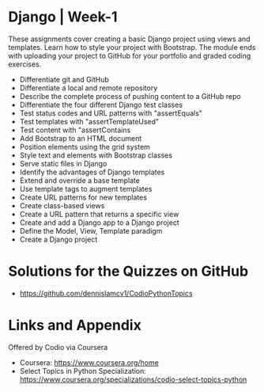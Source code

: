 # Django | Week-1

These assignments cover creating a basic Django project using views and templates. Learn how to style your project with Bootstrap. The module ends with uploading your project to GitHub for your portfolio and graded coding exercises.

* Differentiate git and GitHub
* Differentiate a local and remote repository
* Describe the complete process of pushing content to a GitHub repo
* Differentiate the four different Django test classes
* Test status codes and URL patterns with "assertEquals"
* Test templates with "assertTemplateUsed"
* Test content with "assertContains
* Add Bootstrap to an HTML document
* Position elements using the grid system
* Style text and elements with Bootstrap classes
* Serve static files in Django
* Identify the advantages of Django templates
* Extend and override a base template
* Use template tags to augment templates
* Create URL patterns for new templates
* Create class-based views
* Create a URL pattern that returns a specific view
* Create and add a Django app to a Django project
* Define the Model, View, Template paradigm
* Create a Django project

Solutions for the Quizzes on GitHub 
========================================================

- https://github.com/dennislamcv1/CodioPythonTopics

Links and Appendix
========================================================
Offered by Codio via Coursera

- Coursera: https://www.coursera.org/home
- Select Topics in Python Specialization: https://www.coursera.org/specializations/codio-select-topics-python
